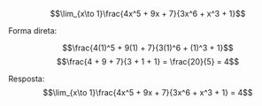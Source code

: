 $$\lim_{x\to 1}\frac{4x^5 + 9x + 7}{3x^6 + x^3 + 1}$$

Forma direta:

$$\frac{4(1)^5 + 9(1) + 7}{3(1)^6 + (1)^3 + 1}$$
$$\frac{4 + 9 + 7}{3 + 1 + 1} = \frac{20}{5} = 4$$

Resposta:
$$\lim_{x\to 1}\frac{4x^5 + 9x + 7}{3x^6 + x^3 + 1} = 4$$